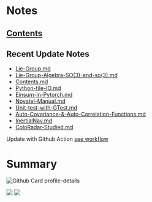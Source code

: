 <!--
**dino920135/dino920135** is a ✨ _special_ ✨ repository because its `README.md` (this file) appears on your GitHub profile.
-->
<!-- # About me -->
# Notes
## [Contents](https://github.com/dino920135/Notes/blob/main/pages/Contents.md)
## Recent Update Notes
<!-- BLOG-POST-LIST:START -->
- [Lie-Group.md](https://github.com/dino920135/Notes/blob/main/pages/Lie-Group.md)
- [Lie-Group-Algebra-SO(3)-and-so(3).md](https://github.com/dino920135/Notes/blob/main/pages/Lie-Group-Algebra-SO(3)-and-so(3).md)
- [Contents.md](https://github.com/dino920135/Notes/blob/main/pages/Contents.md)
- [Python-file-IO.md](https://github.com/dino920135/Notes/blob/main/pages/Python-file-IO.md)
- [Einsum-in-Pytorch.md](https://github.com/dino920135/Notes/blob/main/pages/Einsum-in-Pytorch.md)
- [Novatel-Manual.md](https://github.com/dino920135/Notes/blob/main/pages/Novatel-Manual.md)
- [Unit-test-with-GTest.md](https://github.com/dino920135/Notes/blob/main/pages/Unit-test-with-GTest.md)
- [Auto-Covariance-&-Auto-Correlation-Functions.md](https://github.com/dino920135/Notes/blob/main/pages/Auto-Covariance-&-Auto-Correlation-Functions.md)
- [InertialNav.md](https://github.com/dino920135/Notes/blob/main/pages/InertialNav.md)
- [ColoRadar-Studied.md](https://github.com/dino920135/Notes/blob/main/pages/ColoRadar-Studied.md)
<!-- BLOG-POST-LIST:END -->
Update with Github Action [see workflow](https://github.com/dino920135/dino920135/tree/main/.github/workflows)

# Summary
![Github Card profile-details](http://github-profile-summary-cards.vercel.app/api/cards/profile-details?username=dino920135&theme=github_dark)

![](http://github-profile-summary-cards.vercel.app/api/cards/stats?username=dino920135&theme=github_dark) ![](http://github-profile-summary-cards.vercel.app/api/cards/most-commit-language?username=dino920135&theme=github_dark)
